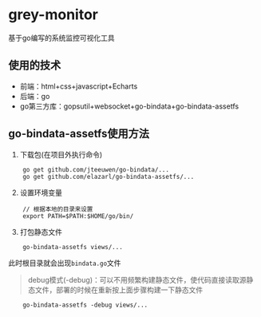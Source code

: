 # grey-monitor
基于go编写的系统监控可视化工具

## 使用的技术
- 前端：html+css+javascript+Echarts
- 后端：go
- go第三方库：gopsutil+websocket+go-bindata+go-bindata-assetfs

## go-bindata-assetfs使用方法
1. 下载包(在项目外执行命令)
```shell script
    go get github.com/jteeuwen/go-bindata/...
    go get github.com/elazarl/go-bindata-assetfs/...
```
2. 设置环境变量
```shell script
    // 根据本地的目录来设置
    export PATH=$PATH:$HOME/go/bin/  
```
3. 打包静态文件
```shell script
    go-bindata-assetfs views/...
```
此时根目录就会出现`bindata.go`文件
> debug模式(-debug)：可以不用频繁构建静态文件，使代码直接读取源静态文件，部署的时候在重新按上面步骤构建一下静态文件
```shell script
    go-bindata-assetfs -debug views/...
```